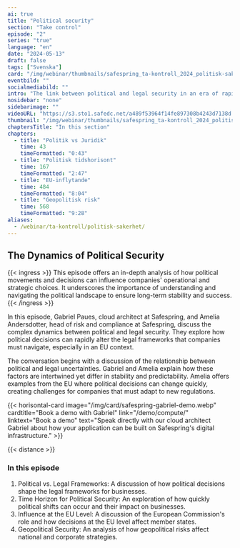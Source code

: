 ```yaml
---
ai: true
title: "Political security"
section: "Take control"
episode: "2"
series: "true"
language: "en"
date: "2024-05-13"
draft: false
tags: ["Svenska"]
card: "/img/webinar/thumbnails/safespring_ta-kontroll_2024_politisk-sakerhet.jpg"
eventbild: ""
socialmediabild: ""
intro: "The link between political and legal security in an era of rapid change."
nosidebar: "none"
sidebarimage: ""
videoURL: "https://s3.sto1.safedc.net/a489f53964f14fe897308b4243d7138d:processedvideos/safespring_ta-kontroll_2024_politisk-sakerhet_final/master.m3u8"
thumbnail: "/img/webinar/thumbnails/safespring_ta-kontroll_2024_politisk-sakerhet.jpg"
chaptersTitle: "In this section"
chapters:
  - title: "Politik vs Juridik"
    time: 43
    timeFormatted: "0:43"
  - title: "Politisk tidshorisont"
    time: 167
    timeFormatted: "2:47"
  - title: "EU-inflytande"
    time: 484
    timeFormatted: "8:04"
  - title: "Geopolitisk risk"
    time: 568
    timeFormatted: "9:28"
aliases:
  - /webinar/ta-kontroll/politisk-sakerhet/
---
```

## The Dynamics of Political Security

{{< ingress >}}
This episode offers an in-depth analysis of how political movements and decisions can influence companies' operational and strategic choices. It underscores the importance of understanding and navigating the political landscape to ensure long-term stability and success.
{{< /ingress >}}

In this episode, Gabriel Paues, cloud architect at Safespring, and Amelia Andersdotter, head of risk and compliance at Safespring, discuss the complex dynamics between political and legal security. They explore how political decisions can rapidly alter the legal frameworks that companies must navigate, especially in an EU context.

The conversation begins with a discussion of the relationship between political and legal uncertainties. Gabriel and Amelia explain how these factors are intertwined yet differ in stability and predictability. Amelia offers examples from the EU where political decisions can change quickly, creating challenges for companies that must adapt to new regulations.

{{< horisontal-card image="/img/card/safespring-gabriel-demo.webp" cardtitle="Book a demo with Gabriel" link="/demo/compute/" linktext="Book a demo" text="Speak directly with our cloud architect Gabriel about how your application can be built on Safespring's digital infrastructure." >}}

{{< distance >}}

### In this episode

1. Political vs. Legal Frameworks: A discussion of how political decisions shape the legal frameworks for businesses.
2. Time Horizon for Political Security: An exploration of how quickly political shifts can occur and their impact on businesses.
3. Influence at the EU Level: A discussion of the European Commission's role and how decisions at the EU level affect member states.
4. Geopolitical Security: An analysis of how geopolitical risks affect national and corporate strategies.